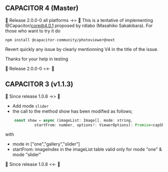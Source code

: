 ## CAPACITOR 4 (Master)

🚨 Release 2.0.0-0 all platforms ->> 🚨
  This is a tentative of implementing @Capacitor/core@4.0.1 proposed by rdlabo (Masahiko Sakakibara). 
  For those who want to try it do
  ```
  npm install @capacitor-community/photoviewer@next
  ```
  Revert quickly any issue by clearly mentionning V4 in the title of the issue.

  Thanks for your help in testing

🚨 Release 2.0.0-0 <<- 🚨

## CAPACITOR 3 (v1.1.3)

🚨 Since release 1.0.8 ->> 🚨

 - Add mode `slider` 
 - the call to the method show has been modified as follows;
 ```js
     const show = async (imageList: Image[], mode: string,
              startFrom: number, options?: ViewerOptions): Promise<capShowResult> => {
 ```
with 
 - mode in ["one","gallery","slider"]
 - startFrom: imageIndex in the imageList table valid only for mode "one" & mode "slider"
 
🚨 Since release 1.0.8 <<- 🚨
